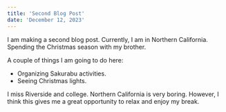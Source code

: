 ```yaml
---
title: 'Second Blog Post'
date: 'December 12, 2023'
---
```


I am making a second blog post. Currently, I am in Northern California. Spending the Christmas season with my brother.

A couple of things I am going to do here:

- Organizing Sakurabu activities.
- Seeing Christmas lights.

I miss Riverside and college. Northern California is very boring. However, I think this gives me a great opportunity
to relax and enjoy my break.